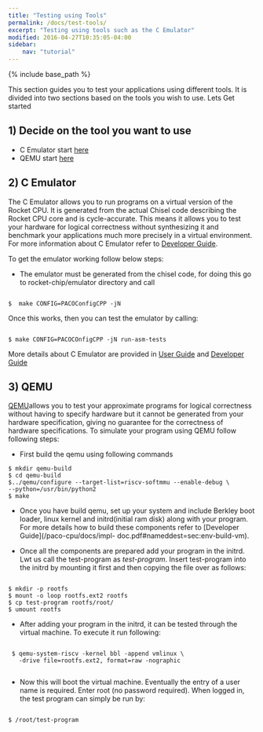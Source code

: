 ```yaml
---
title: "Testing using Tools"
permalink: /docs/test-tools/
excerpt: "Testing using tools such as the C Emulator"
modified: 2016-04-27T10:35:05-04:00
sidebar: 
    nav: "tutorial"
---
```


{% include base_path %}

This section guides you to test your applications using different tools. It is divided into two sections based on the tools you wish to use. 
Lets Get started

## 1) Decide on the tool you want to use
- C Emulator start [here](#2-C-Emulator)
- QEMU start [here](#3-QEMU)

## 2) C Emulator
The C Emulator allows you to run programs on a virtual version of the Rocket CPU. It is generated from the actual Chisel code describing the
Rocket CPU core and is cycle-accurate. This means it allows you to test your hardware
for logical correctness without synthesizing it and benchmark your applications much
more precisely in a virtual environment. For more information about C Emulator refer to [Developer Guide](/paco-cpu/docs/impl-doc.pdf#nameddest=sec:c-emulator).

To get the emulator working follow below steps:
- The emulator must be generated from the chisel code, for doing this go to rocket-chip/emulator directory and call

```

$  make CONFIG=PACOConfigCPP -jN

```

Once this works, then you can test the emulator by calling:

```

$ make CONFIG=PACOCOnfigCPP -jN run-asm-tests

```

More details about C Emulator are provided in [User Guide](/paco-cpu/docs/impl-doc.pdf#nameddest=sec:ug-c-emulator) and
[Developer Guide](/paco-cpu/docs/impl-doc.pdf#nameddest=sec:c-emulator)

## 3) QEMU

[QEMU](http://qemu.org/)allows you to test your approximate programs for logical correctness without
having to specify hardware but it cannot be generated from your hardware specification, giving no guarantee for the correctness of hardware specifications. To simulate your program using QEMU follow following steps:

- First build the qemu using following commands

```
$ mkdir qemu-build
$ cd qemu-build
$../qemu/configure --target-list=riscv-softmmu --enable-debug \
--python=/usr/bin/python2
$ make

```

- Once you have build qemu, set up your system and include Berkley boot loader, linux kernel and initrd(initial ram disk)
 along with your program. For more details how to build these components refer to [Developer Guide](/paco-cpu/docs/impl- doc.pdf#nameddest=sec:env-build-vm).
 
- Once all the components are prepared add your program in the initrd. Lwt us call the test-program as *test-program*. Insert test-program into the initrd by
 mounting it first and then copying the file over as follows:
 
```

$ mkdir -p rootfs
$ mount -o loop rootfs.ext2 rootfs
$ cp test-program rootfs/root/
$ umount rootfs

```
 
 - After adding your program in the initrd, it can be tested through the virtual machine. To execute it run following:
 
```

 $ qemu-system-riscv -kernel bbl -append vmlinux \
   -drive file=rootfs.ext2, format=raw -nographic
   
```
 
 - Now this will boot the virtual machine. Eventually the entry of a user name is required.
 Enter root (no password required). When logged in, the test program can simply be
 run by:
 
```

$ /root/test-program
 
```
